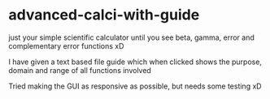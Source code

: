 # advanced-calci-with-guide

just your simple scientific calculator until you see beta, gamma, error and complementary error functions xD

I have given a text based file guide which when clicked shows the purpose, domain and range of all functions involved

Tried making the GUI as responsive as possible, but needs some testing xD
